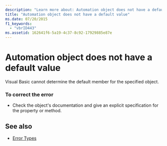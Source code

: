 ```yaml
---
description: "Learn more about: Automation object does not have a default value"
title: "Automation object does not have a default value"
ms.date: 07/20/2015
f1_keywords: 
  - "vbrID443"
ms.assetid: 162641f6-5a19-4c37-8c92-17929885e87e
---
```

# Automation object does not have a default value

Visual Basic cannot determine the default member for the specified object.  
  
### To correct the error  
  
- Check the object's documentation and give an explicit specification for the property or method.  
  
## See also

- [Error Types](../programming-guide/language-features/error-types.md)
